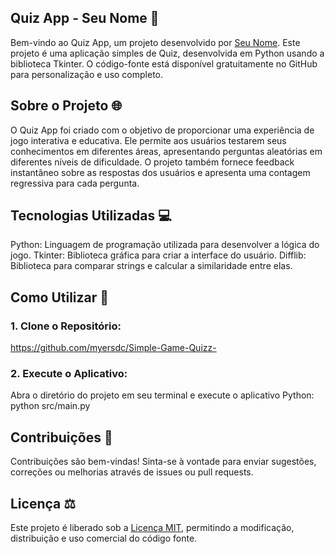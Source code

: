 ## Quiz App - Seu Nome 🚀

Bem-vindo ao Quiz App, um projeto desenvolvido por [Seu Nome](https://github.com/seu-usuario). Este projeto é uma aplicação simples de Quiz, desenvolvida em Python usando a biblioteca Tkinter. O código-fonte está disponível gratuitamente no GitHub para personalização e uso completo.

## Sobre o Projeto 🌐
O Quiz App foi criado com o objetivo de proporcionar uma experiência de jogo interativa e educativa. Ele permite aos usuários testarem seus conhecimentos em diferentes áreas, apresentando perguntas aleatórias em diferentes níveis de dificuldade. O projeto também fornece feedback instantâneo sobre as respostas dos usuários e apresenta uma contagem regressiva para cada pergunta.

## Tecnologias Utilizadas 💻
Python: Linguagem de programação utilizada para desenvolver a lógica do jogo.
Tkinter: Biblioteca gráfica para criar a interface do usuário.
Difflib: Biblioteca para comparar strings e calcular a similaridade entre elas.

## Como Utilizar 🚀
### 1. Clone o Repositório:
https://github.com/myersdc/Simple-Game-Quizz-

### 2. Execute o Aplicativo:
Abra o diretório do projeto em seu terminal e execute o aplicativo Python:
python src/main.py

## Contribuições 🤝
Contribuições são bem-vindas! Sinta-se à vontade para enviar sugestões, correções ou melhorias através de issues ou pull requests.

## Licença ⚖️
Este projeto é liberado sob a [Licença MIT](LICENSE), permitindo a modificação, distribuição e uso comercial do código fonte.



